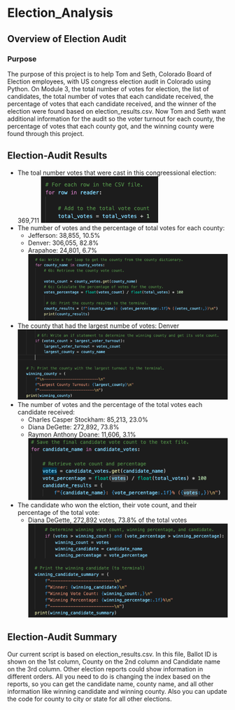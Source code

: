 # Election_Analysis
## Overview of Election Audit
### Purpose

The purpose of this project is to help Tom and Seth, Colorado Board of Election employees, with US congress election audit in Colorado using Python. On Module 3, the total number of votes for election, the list of candidates, the total number of votes that each candidate received, the percentage of votes that each candidate received, and the winner of the election were found based on election_results.csv. Now Tom and Seth want additional information for the audit so the voter turnout for each county, the percentage of votes that each county got, and the winning county were found through this project. 

## Election-Audit Results
- The toal number votes that were cast in this congreessional election: 369,711
![total_votes](Resources/total_votes.png)
- The number of votes and the percentage of total votes for each county:
	- Jefferson: 38,855, 10.5%
	- Denver: 306,055, 82.8%
	- Arapahoe: 24,801, 6.7%
![county_result](Resources/county_result.png)
- The county that had the largest numbe of votes: Denver
![winning_county](Resources/winning_county.png)
- The number of votes and the percentage of the total votes each candidate received:
	- Charles Casper Stockham: 85,213, 23.0%
	- Diana DeGette: 272,892, 73.8%
	- Raymon Anthony Doane: 11,606, 3.1% 
![candidate_result](Resources/candidate_result.png)
- The candidate who won the elction, their vote count, and their percentage of the total vote:
	- Diana DeGette, 272,892 votes, 73.8% of the total votes
![winning_candidate](Resources/winning_candidate.png)

## Election-Audit Summary
Our current script is based on election_results.csv. In this file, Ballot ID is shown on the 1st column, County on the 2nd column and Candidate name on the 3rd column. Other election reports could show information in different orders. All you need to do is changing the index based on the reports, so you can get the candidate name, county name, and all other information like winning candidate and winning county. Also you can update the code for county to city or state for all other elections.    
